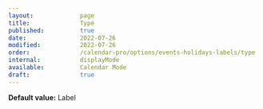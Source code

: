 ```yaml
---
layout:             page
title:              Type
published:          true
date:               2022-07-26
modified:           2022-07-26
order:              /calendar-pro/options/events-holidays-labels/type
internal:           displayMode
available:          Calendar Mode
draft:              true
---
```

**Default value:** Label